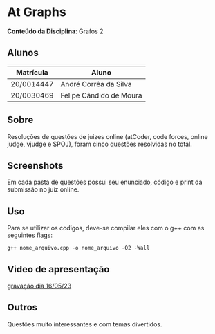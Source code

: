 
# At Graphs

**Conteúdo da Disciplina**: Grafos 2<br>

## Alunos
|Matrícula | Aluno |
| -- | -- |
| 20/0014447  |  André Corrêa da Silva |
| 20/0030469  |  Felipe Cândido de Moura|

## Sobre 
Resoluções de questões de juizes online (atCoder, code forces, online judge, vjudge e SPOJ), foram cinco questões resolvidas no total.

## Screenshots
Em cada pasta de questões possui seu enunciado, código e print da submissão no juiz online.

## Uso
Para se utilizar os codigos, deve-se compilar eles com o g++ com as seguintes flags:
    
    g++ nome_arquivo.cpp -o nome_arquivo -O2 -Wall
    
## Video de apresentação
[gravação dia 16/05/23](Video/Apresentacao_AtGraphs.mp4)

## Outros 
Questões muito interessantes e com temas divertidos.




